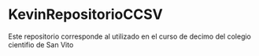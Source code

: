 # KevinRepositorioCCSV
Este repositorio corresponde al utilizado en el curso de decimo del colegio cientifio de San Vito

